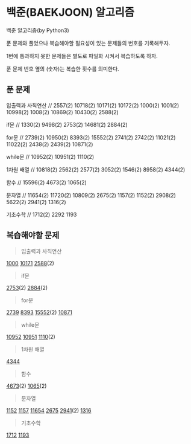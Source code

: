 # 백준(BAEKJOON) 알고리즘

백준 알고리즘(by Python3)

푼 문제와 풀었으나 복습해야할 필요성이 있는 문제들의 번호를 기록해두자.

1번에 통과하지 못한 문제들은 별도로 파일화 시켜서 복습하도록 하자.

푼 문제 번호 옆의 (숫자)는 복습한 횟수를 의미한다.

## 푼 문제

입출력과 사칙연산 // 2557(2) 10718(2) 10171(2) 10172(2) 1000(2) 1001(2) 10998(2) 1008(2) 10869(2) 10430(2) 2588(2)

if문 // 1330(2) 9498(2) 2753(2) 14681(2) 2884(2)

for문 // 2739(2) 10950(2) 8393(2) 15552(2) 2741(2) 2742(2) 11021(2) 11022(2) 2438(2) 2439(2) 10871(2)

while문 // 10952(2) 10951(2) 1110(2)

1차원 배열 // 10818(2) 2562(2) 2577(2) 3052(2) 1546(2) 8958(2) 4344(2)

함수 // 15596(2) 4673(2) 1065(2)

문자열 // 11654(2) 11720(2) 10809(2) 2675(2) 1157(2) 1152(2) 2908(2) 5622(2) 2941(2) 1316(2)

기초수학 // 1712(2) 2292 1193

## 복습해야할 문제

> 입출력과 사칙연산

[1000](https://www.acmicpc.net/problem/1330 "A+B알고리즘")
[10171](https://www.acmicpc.net/problem/10171 "고양이 알고리즘")
[2588](https://www.acmicpc.net/problem/1330 "곱셈 알고리즘")(2)

> if문

[2753](https://www.acmicpc.net/problem/2753 "윤년 알고리즘")(2)
[2884](https://www.acmicpc.net/problem/2884 "알람 시계 알고리즘")(2)

> for문

[2739](https://www.acmicpc.net/problem/2739 "구구단")
[8393](https://www.acmicpc.net/problem/8393 "합 알고리즘")
[15552](https://www.acmicpc.net/problem/15552 "빠른 A+B 알고리즘")(2)
[10871](https://www.acmicpc.net/problem/10871 "x보다 작은 수")

> while문

[10952](https://www.acmicpc.net/problem/10952 "A+B -5 알고리즘")
[10951](https://www.acmicpc.net/problem/10951 "A+B -4 알고리즘(EOFError)")
[1110](https://www.acmicpc.net/problem/1110 "더하기 사이클 알고리즘")(2)

> 1차원 배열

[4344](https://www.acmicpc.net/problem/4344 "평균은 넘겠지")

> 함수

[4673](https://www.acmicpc.net/problem/4673 "셀프 넘버")(2)
[1065](https://www.acmicpc.net/problem/1065 "한수")(2)

> 문자열

[1152](https://www.acmicpc.net/problem/1152 "단어의 개수")
[1157](https://www.acmicpc.net/problem/1157 "단어공부")
[11654](https://www.acmicpc.net/problem/11654 "아스키 코드")
[2675](https://www.acmicpc.net/problem/2675 "문자열 반복")
[2941](https://www.acmicpc.net/problem/2941 "크로아티아 알파벳")(2)
[1316](https://www.acmicpc.net/problem/2941 "그룹 단어 체커")

> 기초수학

[1712](https://www.acmicpc.net/problem/1712 "손익분기점")
[1193](https://ooyoung.tistory.com/84 "분수찾기")
